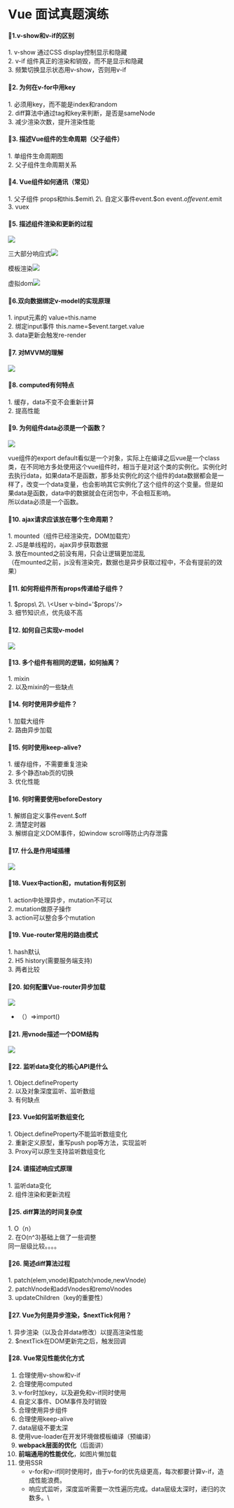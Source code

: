 # Vue 面试真题演练

#### 1.v-show和v-if的区别

1\. v-show  通过CSS display控制显示和隐藏\
2\. v-if  组件真正的渲染和销毁，而不是显示和隐藏\
3\. 频繁切换显示状态用v-show，否则用v-if

#### 2. 为何在v-for中用key

1\. 必须用key，而不能是index和random\
2\. diff算法中通过tag和key来判断，是否是sameNode\
3\. 减少渲染次数，提升渲染性能

#### 3. 描述Vue组件的生命周期（父子组件）

1\. 单组件生命周期图\
2\. 父子组件生命周期关系

#### 4. Vue组件如何通讯（常见）

1\. 父子组件  props和this.$emit\
2\. 自定义事件event.$on   event.$off  event.$emit\
3\. vuex

#### 5. 描述组件渲染和更新的过程

![](http://cdn.processon.com/5e8b48c3e4b064d902d3c335?e=1586190035\&token=trhI0BY8QfVrIGn9nENop6JAc6l5nZuxhjQ62UfM:FZXCJlkeWXzInUmQFvgmjzTlpiM=)

三大部分响应式![](http://cdn.processon.com/5e8b4916e4b064d902d3c3c2?e=1586190118\&token=trhI0BY8QfVrIGn9nENop6JAc6l5nZuxhjQ62UfM:Ltol9AKi6XMWBPm98OmhDq3ch6g=)

模板渲染![](http://cdn.processon.com/5e8b490be4b09396a4a2819a?e=1586190107\&token=trhI0BY8QfVrIGn9nENop6JAc6l5nZuxhjQ62UfM:LjeSTRTJwLmuM68Yi-eVZ0gZq5k=)

虚拟dom![](http://cdn.processon.com/5e8b4923e4b03231c71980d3?e=1586190131\&token=trhI0BY8QfVrIGn9nENop6JAc6l5nZuxhjQ62UfM:ClUjnO2uL1hm-k4e\_Fv7bi84M7c=)

#### 6.双向数据绑定v-model的实现原理

1\. input元素的  value=this.name\
2\. 绑定input事件 this.name=$event.target.value\
3\. data更新会触发re-render

#### 7. 对MVVM的理解

![](http://cdn.processon.com/5e8b4a3ce4b064d902d3c5a9?e=1586190412\&token=trhI0BY8QfVrIGn9nENop6JAc6l5nZuxhjQ62UfM:nwg9jnW2dSIKx-CMeAuQhOp\_P28=)

#### 8. computed有何特点

1\. 缓存，data不变不会重新计算\
2\. 提高性能

#### 9. 为何组件data必须是一个函数？

![](http://cdn.processon.com/5e8b4ac7e4b09396a4a28476?e=1586190551\&token=trhI0BY8QfVrIGn9nENop6JAc6l5nZuxhjQ62UfM:YVCHbqS77Eq6Pl0q55LmkEXxOqQ=)

vue组件的export default看似是一个对象，实际上在编译之后vue是一个class类，在不同地方多处使用这个vue组件时，相当于是对这个类的实例化。实例化时去执行data，如果data不是函数，那多处实例化的这个组件的data数据都会是一样了，改变一个data变量，也会影响其它实例化了这个组件的这个变量。但是如果data是函数，data中的数据就会在闭包中，不会相互影响。\
所以data必须是一个函数。

#### 10. ajax请求应该放在哪个生命周期？

1\. mounted（组件已经渲染完，DOM加载完）\
2\. JS是单线程的，ajax异步获取数据\
3\. 放在mounted之前没有用，只会让逻辑更加混乱\
（在mounted之前，js没有渲染完，数据也是异步获取过程中，不会有提前的效果）

#### 11. 如何将组件所有props传递给子组件？

1\. $props\
2\. \<User v-bind='$props'/>\
3\. 细节知识点，优先级不高

#### 12. 如何自己实现v-model

![](http://cdn.processon.com/5e8b4ca0e4b064d902d3c975?e=1586191025\&token=trhI0BY8QfVrIGn9nENop6JAc6l5nZuxhjQ62UfM:6VdrOF8NNbLMtHqGwP90ANjtfnU=)

#### 13. 多个组件有相同的逻辑，如何抽离？

1\. mixin\
2\. 以及mixin的一些缺点

#### 14. 何时使用异步组件？

1\. 加载大组件\
2\. 路由异步加载

#### 15. 何时使用keep-alive?

1\. 缓存组件，不需要重复渲染\
2\. 多个静态tab页的切换\
3\. 优化性能

#### 16. 何时需要使用beforeDestory

1\. 解绑自定义事件event.$off\
2\. 清楚定时器\
3\. 解绑自定义DOM事件，如window scroll等防止内存泄露

#### 17. 什么是作用域插槽

![](http://cdn.processon.com/5e8b4eb5e4b0bf3ebcfbdf48?e=1586191557\&token=trhI0BY8QfVrIGn9nENop6JAc6l5nZuxhjQ62UfM:cNrdaSWaEk\_dPGfOGEd4Y23Gysc=)

#### 18. Vuex中action和，mutation有何区别

1\. action中处理异步，mutation不可以\
2\. mutation做原子操作\
3\. action可以整合多个mutation

#### 19. Vue-router常用的路由模式

1\. hash默认\
2\. H5 history(需要服务端支持)\
3\. 两者比较

#### 20. 如何配置Vue-router异步加载

![](http://cdn.processon.com/5e8b4faee4b09396a4a28bc0?e=1586191807\&token=trhI0BY8QfVrIGn9nENop6JAc6l5nZuxhjQ62UfM:ZkrnzuDKr1geuF9uwErQVj4acEg=)

* （）=>import()

#### 21. 用vnode描述一个DOM结构

![](http://cdn.processon.com/5e8b502fe4b07e41dc2f16bf?e=1586191935\&token=trhI0BY8QfVrIGn9nENop6JAc6l5nZuxhjQ62UfM:yDg5Bdog4K-uiytCP73VmsIAZlc=)

#### 22. 监听data变化的核心API是什么

1\. Object.defineProperty\
2\. 以及对象深度监听、监听数组\
3\. 有何缺点

#### 23. Vue如何监听数组变化

1\. Object.defineProperty不能监听数组变化\
2\. 重新定义原型，重写push pop等方法，实现监听\
3\. Proxy可以原生支持监听数组变化

#### 24. 请描述响应式原理

1\. 监听data变化\
2\. 组件渲染和更新流程

#### 25. diff算法的时间复杂度

1\. O（n）\
2\. 在O(n^3)基础上做了一些调整\
同一层级比较。。。。

#### 26. 简述diff算法过程

1\.  patch(elem,vnode)和patch(vnode,newVnode)\
2\. patchVnode和addVnodes和remoVnodes\
3\. updateChildren（key的重要性）

#### 27. Vue为何是异步渲染，$nextTick何用？

1\. 异步渲染（以及合并data修改）以提高渲染性能\
2\. $nextTick在DOM更新完之后，触发回调

#### 28. **Vue**常见**性能优化**方式

1. 合理使用v-show和v-if
2. 合理使用computed
3. v-for时加key，以及避免和v-if同时使用
4. 自定义事件、DOM事件及时销毁
5. 合理使用异步组件
6. 合理使用keep-alive
7. data层级不要太深
8. 使用vue-loader在开发环境做模板编译（预编译）
9. **webpack层面的优化**（后面讲）
10. **前端通用的性能优化**，如图片懒加载
11. 使用SSR
    * v-for和v-if同时使用时，由于v-for的优先级更高，每次都要计算v-if，造成性能浪费。
    * 响应式监听，深度监听需要一次性遍历完成。data层级太深时，递归的次数多。\
